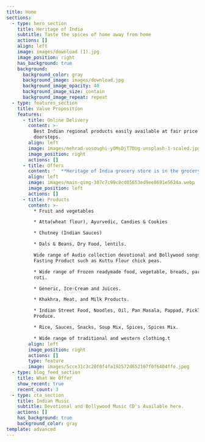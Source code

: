 ```yaml
---
title: Home
sections:
  - type: hero_section
    title: Heritage of India
    subtitle: Taste the spices of home away from home
    actions: []
    align: left
    image: images/download (1).jpg
    image_position: right
    has_background: true
    background:
      background_color: gray
      background_image: images/download.jpg
      background_image_opacity: 40
      background_image_size: contain
      background_image_repeat: repeat
  - type: features_section
    title: Value Proposition
    features:
      - title: Online Delivery
        content: >-
          Best Indian regional products easily available at fair price on your
          doorsteps.
        align: left
        image: images/mehrad-vosoughi-yOMsDjT7DUg-unsplash-1-scaled.jpg
        image_position: right
        actions: []
      - title: Offers
        content: '  **Heritage of India grocery store is in the grocery store industry to establish a specialty Indian grocery store and we will ensure we make available a wide range of goods and products from top manufacturing brands.**'
        align: left
        image: images/main-qimg-307c7c99c8cd05653ed9ee8691e5624a.webp
        image_position: left
        actions: []
      - title: Products
        content: >-
          * Fruit and vegetables 

          * Atta(wheat flour), Ayurvedic, Candies & Cookies 

          * Chutney (Indian Sauces) 

          * Dals & Beans, Dry Food, lentils. 

          Wide range of Audio collection devotional and Bollywood songs. 
          Fasting Product such as Kuttu Flour chick peas. 

          * Wide range of Frozen readymade food, vegetable, breads, paranthas,
          roti. 

          * Generic, Ice-Cream and Juices. 

          * Khakhra, Meat, and Milk Products. 

          * Indian Street Food, Noodles, Oil, Pan Masala, Pappad, Pickles,
          Produce. 

          * Rice, Sauces, Snacks, Soup Mix, Spices, Spices Mix. 

          * Wide range of traditional and western clothing.t
        align: left
        image_position: right
        actions: []
        type: feature
        image: images/5cce31c3c20f0f4fa192572d652107f0f6404ffe.jpeg
  - type: blog_feed_section
    title: What We Offer
    show_recent: true
    recent_count: 3
  - type: cta_section
    title: Indian Music
    subtitle: Devotional and Bollywood Music CD's Available here.
    actions: []
    has_background: true
    background_color: gray
template: advanced
---
```

